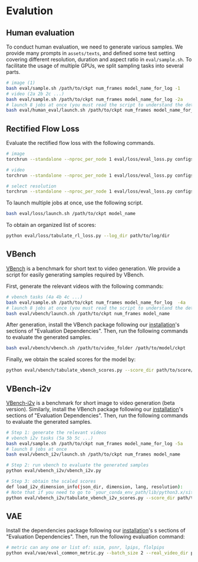 # Evalution

## Human evaluation

To conduct human evaluation, we need to generate various samples. We provide many prompts in `assets/texts`, and defined some test setting covering different resolution, duration and aspect ratio in `eval/sample.sh`. To facilitate the usage of multiple GPUs, we split sampling tasks into several parts.

```bash
# image (1)
bash eval/sample.sh /path/to/ckpt num_frames model_name_for_log -1
# video (2a 2b 2c ...)
bash eval/sample.sh /path/to/ckpt num_frames model_name_for_log -2a
# launch 8 jobs at once (you must read the script to understand the details)
bash eval/human_eval/launch.sh /path/to/ckpt num_frames model_name_for_log
```

## Rectified Flow Loss

Evaluate the rectified flow loss with the following commands.

```bash
# image
torchrun --standalone --nproc_per_node 1 eval/loss/eval_loss.py configs/opensora-v1-2/misc/eval_loss.py --data-path /path/to/img.csv --ckpt-path /path/to/ckpt

# video
torchrun --standalone --nproc_per_node 1 eval/loss/eval_loss.py configs/opensora-v1-2/misc/eval_loss.py --data-path /path/to/vid.csv --ckpt-path /path/to/ckpt

# select resolution
torchrun --standalone --nproc_per_node 1 eval/loss/eval_loss.py configs/opensora-v1-2/misc/eval_loss.py --data-path /path/to/vid.csv --ckpt-path /path/to/ckpt --resolution 720p
```

To launch multiple jobs at once, use the following script.

```bash
bash eval/loss/launch.sh /path/to/ckpt model_name
```

To obtain an organized list of scores:
```bash
python eval/loss/tabulate_rl_loss.py --log_dir path/to/log/dir
```

## VBench

[VBench](https://github.com/Vchitect/VBench) is a benchmark for short text to video generation. We provide a script for easily generating samples required by VBench.

First, generate the relevant videos with the following commands:

```bash
# vbench tasks (4a 4b 4c ...)
bash eval/sample.sh /path/to/ckpt num_frames model_name_for_log  -4a
# launch 8 jobs at once (you must read the script to understand the details)
bash eval/vbench/launch.sh /path/to/ckpt num_frames model_name
```

After generation, install the VBench package following our [installation](../docs/installation.md)'s sections of "Evaluation Dependencies". Then, run the following commands to evaluate the generated samples.

```bash
bash eval/vbench/vbench.sh /path/to/video_folder /path/to/model/ckpt
```

Finally, we obtain the scaled scores for the model by:
```bash
python eval/vbench/tabulate_vbench_scores.py --score_dir path/to/score/dir
```

## VBench-i2v

[VBench-i2v](https://github.com/Vchitect/VBench/tree/master/vbench2_beta_i2v) is a benchmark for short image to video generation (beta version).
Similarly, install the VBench package following our [installation](../docs/installation.md)'s sections of "Evaluation Dependencies". Then, run the following commands to evaluate the generated samples.

```bash
# Step 1: generate the relevant videos
# vbench i2v tasks (5a 5b 5c ...)
bash eval/sample.sh /path/to/ckpt num_frames model_name_for_log -5a
# launch 8 jobs at once
bash eval/vbench_i2v/launch.sh /path/to/ckpt num_frames model_name

# Step 2: run vbench to evaluate the generated samples
python eval/vbench_i2v/vbench_i2v.py

# Step 3: obtain the scaled scores
def load_i2v_dimension_info(json_dir, dimension, lang, resolution):
# Note that if you need to go to `your_conda_env_path/lib/python3.x/site-packages/vbench2_beta_i2v/utils.py` and change the harded-coded var `image_root` in the `load_i2v_dimension_info` function to your appropriate image folder.
python eval/vbench_i2v/tabulate_vbench_i2v_scores.py --score_dir path/to/evaluation_results/dir

```

## VAE

Install the dependencies package following our [installation](../docs/installation.md)'s s sections of "Evaluation Dependencies". Then, run the following evaluation command:

```bash
# metric can any one or list of: ssim, psnr, lpips, flolpips
python eval/vae/eval_common_metric.py --batch_size 2 --real_video_dir path/to/original/videos --generated_video_dir path/to/generated/videos --device cuda --sample_fps 24 --crop_size 256 --resolution 256 --num_frames 17 --sample_rate 1 --metric ssim psnr lpips flolpips
```
